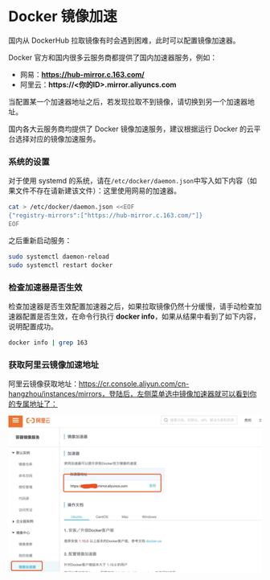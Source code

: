 # Docker 镜像加速

国内从 DockerHub 拉取镜像有时会遇到困难，此时可以配置镜像加速器。

Docker 官方和国内很多云服务商都提供了国内加速器服务，例如：

- 网易：**https://hub-mirror.c.163.com/**
- 阿里云：**https://<你的ID>.mirror.aliyuncs.com**

当配置某一个加速器地址之后，若发现拉取不到镜像，请切换到另一个加速器地址。

国内各大云服务商均提供了 Docker 镜像加速服务，建议根据运行 Docker 的云平台选择对应的镜像加速服务。

### 系统的设置

对于使用 systemd 的系统，请在`/etc/docker/daemon.json`中写入如下内容（如果文件不存在请新建该文件）：这里使用网易的加速器。

```bash
cat > /etc/docker/daemon.json <<EOF
{"registry-mirrors":["https://hub-mirror.c.163.com/"]}
EOF
```

之后重新启动服务：

```bash
sudo systemctl daemon-reload
sudo systemctl restart docker
```

### 检查加速器是否生效

检查加速器是否生效配置加速器之后，如果拉取镜像仍然十分缓慢，请手动检查加速器配置是否生效，在命令行执行 **docker info**，如果从结果中看到了如下内容，说明配置成功。

```bash
docker info | grep 163
```

### 获取阿里云镜像加速地址

阿里云镜像获取地址：https://cr.console.aliyun.com/cn-hangzhou/instances/mirrors，登陆后，左侧菜单选中镜像加速器就可以看到你的专属地址了：

![img](./images/repository-mirror-aliyun.png)
